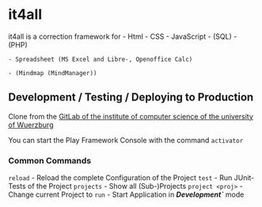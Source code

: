 it4all
============================================================================

it4all is a correction framework for
	- Html
	- CSS
	- JavaScript
	- (SQL)
	- (PHP)
	
	- Spreadsheet (MS Excel and Libre-, Openoffice Calc)
	
	- (Mindmap (MindManager))

Development / Testing / Deploying to Production
----------------------------------------------------------------------------
Clone from the [GitLab of the institute of computer science of the university of Wuerzburg](https://gitlab.informatik.uni-wuerzburg.de/bje40dc/it4all.git)

You can start the Play Framework Console with the command `activator`

### Common Commands
`reload` - Reload the complete Configuration of the Project
`test` - Run JUnit-Tests of the Project
`projects` - Show all (Sub-)Projects
`project <proj>` - Change current Project to <proj>
`run` - Start Application in ***Development`*** mode